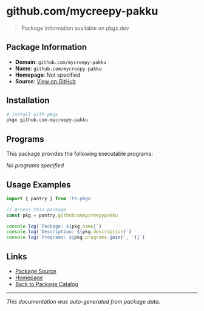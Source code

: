 # github.com/mycreepy-pakku

> Package information available on pkgx.dev

## Package Information

- **Domain**: `github.com/mycreepy-pakku`
- **Name**: `github.com/mycreepy-pakku`
- **Homepage**: Not specified
- **Source**: [View on GitHub](https://github.com/pkgxdev/pantry/tree/main/projects/github.com/mycreepy-pakku/package.yml)

## Installation

```bash
# Install with pkgx
pkgx github.com-mycreepy-pakku
```

## Programs

This package provides the following executable programs:

*No programs specified*

## Usage Examples

```typescript
import { pantry } from 'ts-pkgx'

// Access this package
const pkg = pantry.githubcommycreepypakku

console.log(`Package: ${pkg.name}`)
console.log(`Description: ${pkg.description}`)
console.log(`Programs: ${pkg.programs.join(', ')}`)
```

## Links

- [Package Source](https://github.com/pkgxdev/pantry/tree/main/projects/github.com/mycreepy-pakku/package.yml)
- [Homepage](#)
- [Back to Package Catalog](../package-catalog.md)

---

*This documentation was auto-generated from package data.*
